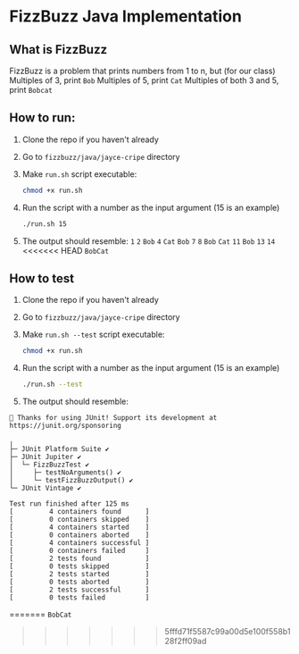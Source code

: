 # FizzBuzz Java Implementation

## What is FizzBuzz

FizzBuzz is a problem that prints numbers from 1 to n, but (for our class)
Multiples of 3, print `Bob`
Multiples of 5, print `Cat`
Multiples of both 3 and 5, print `Bobcat`

## How to run:

1. Clone the repo if you haven't already
2. Go to `fizzbuzz/java/jayce-cripe` directory
3. Make `run.sh` script executable:
   ```bash
   chmod +x run.sh
    ```

4. Run the script with a number as the input argument (15 is an example)
    ```bash
   ./run.sh 15
    ```

5. The output should resemble:
   `1`
   `2`
   `Bob`
   `4`
   `Cat`
   `Bob`
   `7`
   `8`
   `Bob`
   `Cat`
   `11`
   `Bob`
   `13`
   `14`
<<<<<<< HEAD
   `BobCat`

## How to test
1. Clone the repo if you haven't already
2. Go to `fizzbuzz/java/jayce-cripe` directory
3. Make `run.sh --test` script executable:
   ```bash
   chmod +x run.sh
    ```

4. Run the script with a number as the input argument (15 is an example)
    ```bash
   ./run.sh --test
    ```

5. The output should resemble:
``` plaintext
💚 Thanks for using JUnit! Support its development at https://junit.org/sponsoring

╷
├─ JUnit Platform Suite ✔
├─ JUnit Jupiter ✔
│  └─ FizzBuzzTest ✔
│     ├─ testNoArguments() ✔
│     └─ testFizzBuzzOutput() ✔
└─ JUnit Vintage ✔

Test run finished after 125 ms
[         4 containers found      ]
[         0 containers skipped    ]
[         4 containers started    ]
[         0 containers aborted    ]
[         4 containers successful ]
[         0 containers failed     ]
[         2 tests found           ]
[         0 tests skipped         ]
[         2 tests started         ]
[         0 tests aborted         ]
[         2 tests successful      ]
[         0 tests failed          ]
```
=======
   `BobCat`
>>>>>>> 5fffd71f5587c99a00d5e100f558b128f2ff09ad
